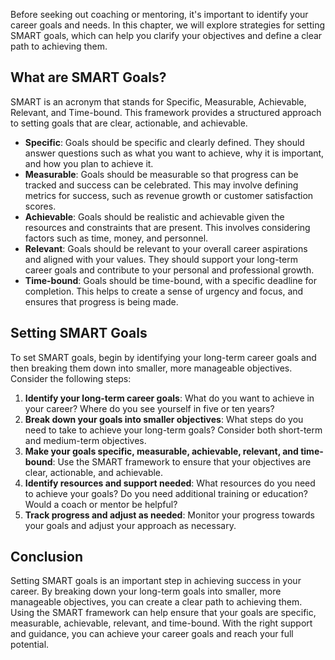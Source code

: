 
Before seeking out coaching or mentoring, it's important to identify your career goals and needs. In this chapter, we will explore strategies for setting SMART goals, which can help you clarify your objectives and define a clear path to achieving them.

What are SMART Goals?
---------------------

SMART is an acronym that stands for Specific, Measurable, Achievable, Relevant, and Time-bound. This framework provides a structured approach to setting goals that are clear, actionable, and achievable.

* **Specific**: Goals should be specific and clearly defined. They should answer questions such as what you want to achieve, why it is important, and how you plan to achieve it.
* **Measurable**: Goals should be measurable so that progress can be tracked and success can be celebrated. This may involve defining metrics for success, such as revenue growth or customer satisfaction scores.
* **Achievable**: Goals should be realistic and achievable given the resources and constraints that are present. This involves considering factors such as time, money, and personnel.
* **Relevant**: Goals should be relevant to your overall career aspirations and aligned with your values. They should support your long-term career goals and contribute to your personal and professional growth.
* **Time-bound**: Goals should be time-bound, with a specific deadline for completion. This helps to create a sense of urgency and focus, and ensures that progress is being made.

Setting SMART Goals
-------------------

To set SMART goals, begin by identifying your long-term career goals and then breaking them down into smaller, more manageable objectives. Consider the following steps:

1. **Identify your long-term career goals**: What do you want to achieve in your career? Where do you see yourself in five or ten years?
2. **Break down your goals into smaller objectives**: What steps do you need to take to achieve your long-term goals? Consider both short-term and medium-term objectives.
3. **Make your goals specific, measurable, achievable, relevant, and time-bound**: Use the SMART framework to ensure that your objectives are clear, actionable, and achievable.
4. **Identify resources and support needed**: What resources do you need to achieve your goals? Do you need additional training or education? Would a coach or mentor be helpful?
5. **Track progress and adjust as needed**: Monitor your progress towards your goals and adjust your approach as necessary.

Conclusion
----------

Setting SMART goals is an important step in achieving success in your career. By breaking down your long-term goals into smaller, more manageable objectives, you can create a clear path to achieving them. Using the SMART framework can help ensure that your goals are specific, measurable, achievable, relevant, and time-bound. With the right support and guidance, you can achieve your career goals and reach your full potential.

